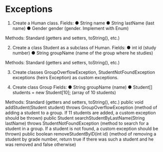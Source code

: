 # Exceptions

1) Create a Human class.
Fields:
● String name
● String lastName (last name)
● Gender gender (gender. Implement with Enum)

Methods:
Standard (getters and setters, toString(), etc.)

2) Create a class Student as a subclass of Human.
Fields:
● int id (study number)
● String groupName (name of the group where he studies)

Methods:
Standard (getters and setters, toString(), etc.)

3) Create classes GroupOverflowException, StudentNotFoundException exceptions (heirs Exception) as custom exceptions.

4) Create class Group
Fields:
● String groupName (name)
● Student[] students = new Student[10]; (array of 10 students)

Methods:
Standard (getters and setters, toString(), etc.)
public void addStudent(Student student) throws GroupOverflowException (method of adding a student to a group. If 11 students are added, a custom exception should be thrown)
public Student searchStudentByLastName(String lastName) throws StudentNotFoundException (method to search for a student in a group. If a student is not found, a custom exception should be thrown)
public boolean removeStudentByID(int id) (method of removing a student by grade number, return true if there was such a student and he was removed and false otherwise)

